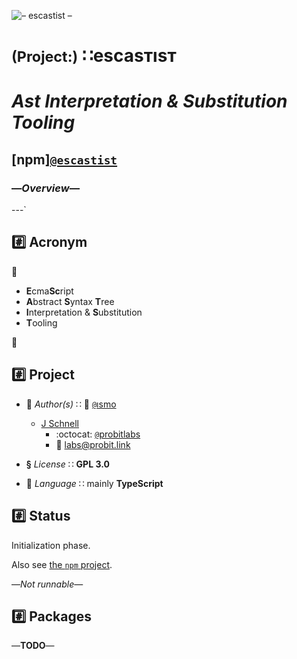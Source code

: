 ![– escastist –](https://placehold.it/360/ff23c2/c2ff23?text=–%20escastist%20–)

# <small>(Project:)</small> ∷escasᴛısᴛ
# *Ast Interpretation & Substitution Tooling*
## [npm][`@escastist`](https://www.npmjs.com/org/escastist)
### —*Overview*—
---`

## :hash: Acronym

:rainbow:

*   **E**cma**Sc**ript
*   **A**bstract **S**yntax **T**ree
*   **I**nterpretation & **S**ubstitution
*   **T**ooling

:rainbow:


## :hash: Project

+   :busts_in_silhouette:
    *Author(s)*
    ∷ :office: [`@`ısmo](https://github.com/ismo-js)
    -   [J Schnell](https://git.io/probit)
        *   :octocat:
            [`@`probitlabs](https://github.com/probitlabs)
        *   :e-mail:
            <labs@probit.link>

+   **§**
    *License*
    ∷ **GPL 3.0**

+   :speech_balloon:
    *Language*
    ∷ mainly **TypeScript**


## :hash: Status
Initialization phase.

Also see [the `npm` project](https://www.npmjs.com/org/escastist).

—*Not runnable*—


## :hash: Packages
—**TODO**—